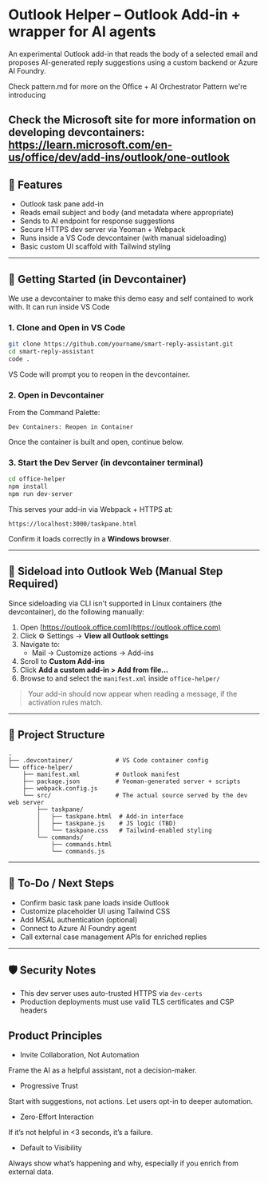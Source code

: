 # Outlook Helper – Outlook Add-in + wrapper for AI agents

An experimental Outlook add-in that reads the body of a selected email and proposes AI-generated reply suggestions using a custom backend or Azure AI Foundry.

Check pattern.md for more on the Office + AI Orchestrator Pattern we're introducing

Check the Microsoft site for more information on developing devcontainers: https://learn.microsoft.com/en-us/office/dev/add-ins/outlook/one-outlook
---

## 🔧 Features

- Outlook task pane add-in
- Reads email subject and body (and metadata where appropriate)
- Sends to AI endpoint for response suggestions
- Secure HTTPS dev server via Yeoman + Webpack
- Runs inside a VS Code devcontainer (with manual sideloading)
- Basic custom UI scaffold with Tailwind styling

---

## 🚀 Getting Started (in Devcontainer)

We use a devcontainer to make this demo easy and self contained to work with. It can run inside VS Code

### 1. Clone and Open in VS Code

```bash
git clone https://github.com/yourname/smart-reply-assistant.git
cd smart-reply-assistant
code .
```

VS Code will prompt you to reopen in the devcontainer.

### 2. Open in Devcontainer

From the Command Palette:
```
Dev Containers: Reopen in Container
```

Once the container is built and open, continue below.

### 3. Start the Dev Server (in devcontainer terminal)

```bash
cd office-helper
npm install
npm run dev-server
```

This serves your add-in via Webpack + HTTPS at:
```
https://localhost:3000/taskpane.html
```
Confirm it loads correctly in a **Windows browser**.

---

## 🧩 Sideload into Outlook Web (Manual Step Required)

Since sideloading via CLI isn't supported in Linux containers (the devcontainer), do the following manually:

1. Open [https://outlook.office.com](https://outlook.office.com)
2. Click ⚙️ Settings → **View all Outlook settings**
3. Navigate to:
   - Mail → Customize actions → Add-ins
4. Scroll to **Custom Add-ins**
5. Click **Add a custom add-in > Add from file...**
6. Browse to and select the `manifest.xml` inside `office-helper/`

> Your add-in should now appear when reading a message, if the activation rules match.

---

## 📁 Project Structure

```
.
├── .devcontainer/            # VS Code container config
└── office-helper/
    ├── manifest.xml          # Outlook manifest
    ├── package.json          # Yeoman-generated server + scripts
    ├── webpack.config.js
    └── src/                  # The actual source served by the dev web server
        ├── taskpane/
        │   ├── taskpane.html  # Add-in interface
        │   ├── taskpane.js    # JS logic (TBD)
        │   └── taskpane.css   # Tailwind-enabled styling
        └── commands/
            ├── commands.html
            └── commands.js
```

---

## 🧠 To-Do / Next Steps

- Confirm basic task pane loads inside Outlook
- Customize placeholder UI using Tailwind CSS
- Add MSAL authentication (optional)
- Connect to Azure AI Foundry agent
- Call external case management APIs for enriched replies

---

## 🛡️ Security Notes

- This dev server uses auto-trusted HTTPS via `dev-certs`
- Production deployments must use valid TLS certificates and CSP headers

## Product Principles
- Invite Collaboration, Not Automation

Frame the AI as a helpful assistant, not a decision-maker.

- Progressive Trust

Start with suggestions, not actions. Let users opt-in to deeper automation.

- Zero-Effort Interaction

If it’s not helpful in <3 seconds, it’s a failure.

- Default to Visibility

Always show what’s happening and why, especially if you enrich from external data.



